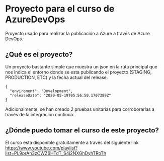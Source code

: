 # Proyecto para el curso de AzureDevOps
Proyecto usado para realizar la publicación a Azure a través de Azure DevOps.

## ¿Qué es el proyecto?
Un proyecto bastante simple que muestra un json en la ruta principal que nos indica el entorno donde se esta publicando el proyecto (STAGING, PRODUCTION, ETC) y la fecha actual del release.

```
{
  "enviroment": "Development",
  "releaseDate": "2020-05-19T05:56:50.1707389Z"
}
```

Adicionalmente, se han creado 2 pruebas unitarias para corroborarlas a través de la integración continua.

## ¿Dónde puedo tomar el curso de este proyecto?
El curso esta disponible gratuitamente a través del siguiente link https://www.youtube.com/playlist?list=PL9prAn3zOWZ6HTdT_S4j2NXGhDyhTRoTh
